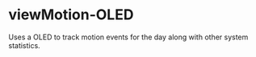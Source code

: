 # viewMotion-OLED
Uses a OLED to track motion events for the day along with other system statistics.
